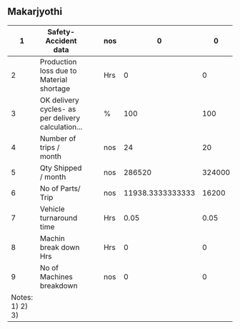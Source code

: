 ## Makarjyothi

| 1 | Safety- Accident data |  |  | nos | 0 | 0 | 0 | 0 | 0 | 0 |  |  |  |  |  |  |  |  |  |
| --- | --- | --- | --- | --- | --- | --- | --- | --- | --- | --- | --- | --- | --- | --- | --- | --- | --- | --- | --- |
| 2 | Production loss due to Material shortage |  |  | Hrs | 0 | 0 | 0 | 0 | 0 | 0 |  |  |  |  |  |  | 0 |  |  |
| 3 | OK delivery cycles- as per delivery calculation... |  |  | % | 100 | 100 | 100 | 100 | 100 | 100 |  |  |  |  |  |  | 100 |  |  |
| 4 | Number of trips / month |  |  | nos | 24 | 20 | 23 | 22 | 24 | 15 |  |  |  |  |  |  | 21.3333333333333 |  |  |
| 5 | Qty Shipped / month |  |  | nos | 286520 | 324000 | 301200 | 302400 | 251000 | 249136 |  |  |  |  |  |  | 285709.333333333 |  |  |
| 6 | No of Parts/ Trip |  |  | nos | 11938.3333333333 | 16200 | 13095.652173913 | 13745.4545454545 | 10458.3333333333 | 16609.0666666667 | #DIV/0! | #DIV/0! | #DIV/0! | #DIV/0! | #DIV/0! | #DIV/0! | #DIV/0! |  |  |
| 7 | Vehicle turnaround time |  |  | Hrs | 0.05 | 0.05 | 0.05 | 0.05 | 0.05 | 0.05 |  |  |  |  |  |  | 0.05 |  |  |
| 8 | Machin break down Hrs |  |  | Hrs | 0 | 0 | 0 | 0 | 0 | 0 |  |  |  |  |  |  | 0 |  |  |
| 9 | No of Machines breakdown |  |  | nos | 0 | 0 | 0 | 0 | 0 | 0 |  |  |  |  |  |  | 0 |  |  |
| Notes:  1) 2) 3) |  |  |  |  |  |  |  |  |  |  |  |  |  |  |  |  |  |  |  |

